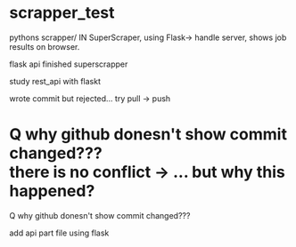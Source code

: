 # scrapper_test
pythons scrapper/
IN SuperScraper, using Flask-> handle server, shows job results on browser.

flask api
finished superscrapper

study rest_api with flaskt

wrote commit but rejected...
try pull -> push

Q why github donesn't show commit changed???  
   there is no conflict -> ... but why this happened?
=======
Q why github donesn't show commit changed???

add api part file using flask

